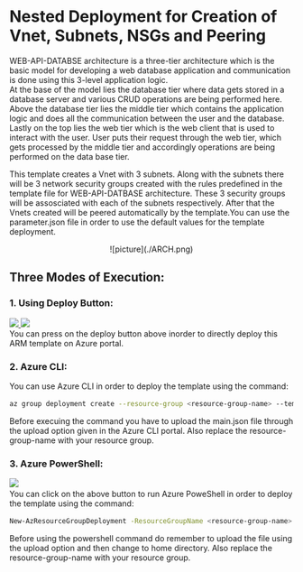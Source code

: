 # Nested Deployment for Creation of Vnet, Subnets, NSGs and Peering

WEB-API-DATABSE architecture is a three-tier architecture which is the basic model for developing a web database application and communication is done using this 3-level application logic.</br> 
At the base of the model lies the database tier where data gets stored in a database server and various CRUD operations are being performed here. Above the database tier lies the middle tier which contains the application logic and does all the communication between the user and the database. Lastly on the top lies the web tier which is the web client that is used to interact with the user. User puts their request through the web tier, which gets processed by the middle tier and accordingly operations are being performed on the data base tier.</br>


This template creates a Vnet with 3 subnets. Along with the subnets there will be 3 network security groups created with the rules predefined in the template file for WEB-API-DATBASE architecture. These 3 security groups will be assosciated with each of the subnets respectively. After that the Vnets created will be peered automatically by the template.You can use the parameter.json file in order to use the default values for the template deployment.</br>

<center>![picture](./ARCH.png)</center>



## Three Modes of Execution:<br/>
### 1. Using Deploy Button:
 <a href="https://portal.azure.com/#create/Microsoft.Template/uri/https%3A%2F%2Fraw.githubusercontent.com%2FSouradeep2304%2FAzure-Templates%2Fmaster%2FNested%20Templates%2FCreation%20of%20Two%20Vnets%20and%20peering%2Fmain.json" target="_blank">
    <img src="http://azuredeploy.net/deploybutton.png"/>
</a>
<a href="https://portal.azure.com/#create/Microsoft.Template/uri/https%3A%2F%2Fraw.githubusercontent.com%2FSouradeep2304%2FAzure-Templates%2Fmaster%2FNested%20Templates%2FCreation%20of%20Two%20Vnets%20and%20peering%2Fmain.json" target="_blank">
    <img src="http://armviz.io/visualizebutton.png"/>
</a><br/>
You can press on the deploy button above inorder to directly deploy this ARM template on Azure portal.<br/>

### 2. Azure CLI:
You can use Azure CLI in order to deploy the template using the command:
```bash
az group deployment create --resource-group <resource-group-name> --template-file main.json
```
Before execuing the command you have to upload the main.json file through the upload option given in the Azure CLI portal. Also replace the resource-group-name with your resource group.<br/>
### 3. Azure PowerShell:
<a href="https://shell.azure.com" target="_blank">
 <img name="launch-cloud-shell" src="https://docs.microsoft.com/azure/includes/media/cloud-shell-try-it/launchcloudshell.png" data-linktype="external">
</a></br>
 You can click on the above button to run Azure PoweShell in order to deploy the template using the command:
 
```bash
New-AzResourceGroupDeployment -ResourceGroupName <resource-group-name> -TemplateFile main.json
``` 
Before using the powershell command do remember to upload the file using the upload option and then change to home directory. Also replace the resource-group-name with your resource group.
